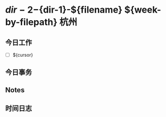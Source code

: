 # ${dir-2}-${dir-1}-${filename} ${week-by-filepath} 杭州

## 今日工作

- [ ] ${cursor}

## 今日事务

## Notes

## 时间日志

